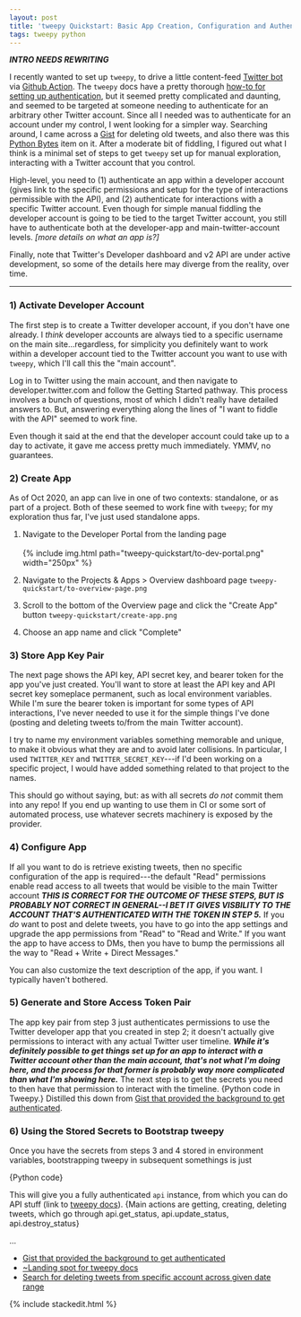 ```yaml
---
layout: post
title: 'tweepy Quickstart: Basic App Creation, Configuration and Authentication'
tags: tweepy python
---
```



***INTRO NEEDS REWRITING***

I recently wanted to set up `tweepy`, to drive a little content-feed [Twitter bot](https://twitter.com/Flake8Plugins) via [Github Action](https://github.com/bskinn/list-of-flake8-entrypoints). The `tweepy` docs have a pretty thorough [how-to for setting up authentication](http://docs.tweepy.org/en/v3.9.0/auth_tutorial.html), but it seemed pretty complicated and daunting, and seemed to be targeted at someone needing to authenticate for an arbitrary other Twitter account. Since all I needed was to authenticate for an account under my control, I went looking for a simpler way. Searching around, I came across a [Gist](https://gist.github.com/davej/113241) for deleting old tweets, and also there was this [Python Bytes](https://pythonbytes.fm/episodes/show/192/calculations-by-hand-but-in-the-compter-with-handcalcs) item on it. After a moderate bit of fiddling, I figured out what I think is a minimal set of steps to get `tweepy` set up for manual exploration, interacting with a Twitter account that you control.

High-level, you need to (1) authenticate an app within a developer account (gives link to the specific permissions and setup for the type of interactions permissible with the API), and (2) authenticate for interactions with a specific Twitter account. Even though for simple manual fiddling the developer account is going to be tied to the target Twitter account, you still have to authenticate both at the developer-app and main-twitter-account levels. *[more details on what an app is?]*

Finally, note that Twitter's Developer dashboard and v2 API are under active development, so some of the details here may diverge from the reality, over time.

----

### 1) Activate Developer Account

The first step is to create a Twitter developer account, if you don't have one already. I *think*  developer accounts are always tied to a specific username on the main site...regardless, for simplicity you definitely want to work within a developer account tied to the Twitter account you want to use with `tweepy`, which I'll call this the "main account".

Log in to Twitter using the main account, and then navigate to developer.twitter.com and follow the Getting Started pathway. This process involves a bunch of questions, most of which I didn't really have detailed answers to. But, answering everything along the lines of  "I want to fiddle with the API" seemed to work fine.

Even though it said at the end that the developer account could take up to a day to activate, it gave me access pretty much immediately. YMMV, no guarantees.


### 2) Create App

As of Oct 2020, an app can live in one of two  contexts: standalone, or as part of a project. Both of these seemed to work fine with `tweepy`; for my exploration thus far, I've just used standalone apps.

1) Navigate to the Developer Portal from the landing page  
   &nbsp;  
   {% include img.html path="tweepy-quickstart/to-dev-portal.png" width="250px" %}

2) Navigate to the Projects & Apps > Overview dashboard page
    `tweepy-quickstart/to-overview-page.png`
3) Scroll to the bottom of the Overview page and click the "Create App" button
    `tweepy-quickstart/create-app.png`
4) Choose an app name and click "Complete"

### 3) Store App Key Pair

The next page shows the API key, API secret key, and bearer token for the app you've just created. You'll want to store at least the API key and API secret key someplace permanent, such as local environment variables. While I'm sure the bearer token is important for some types of API interactions, I've never needed to use it for the simple things I've done (posting and deleting tweets to/from the main Twitter account).

I try to name my environment variables something memorable and unique, to make it obvious what they are and to avoid later collisions. In particular, I used `TWITTER_KEY` and `TWITTER_SECRET_KEY`---if I'd been working on a specific project, I would have added something related to that project to the names.

This should go without saying, but: as with all secrets *do not* commit them into any repo! If you end up wanting to use them in CI or some sort of automated process, use whatever secrets machinery is exposed by the provider.

### 4) Configure App

If all you want to do is retrieve existing tweets, then no specific configuration of the app is required---the default "Read" permissions enable read access to all tweets that would be visible to the main Twitter account ***THIS IS CORRECT FOR THE OUTCOME OF THESE STEPS, BUT IS PROBABLY NOT CORRECT IN GENERAL--I BET IT GIVES VISBILITY TO THE ACCOUNT THAT'S AUTHENTICATED WITH THE TOKEN IN STEP 5.*** If you *do* want to post and delete tweets, you have to go into the app settings and upgrade the app permissions from "Read" to "Read and Write." If you want the app to have access to DMs, then you have to bump the permissions all the way to "Read + Write + Direct Messages."

You can also customize the text description of the app, if you want. I typically haven't bothered.

### 5) Generate and Store Access Token Pair

The app key pair from step 3 just authenticates permissions to use the Twitter developer app that you created in step 2; it doesn't actually give permissions to interact with any actual Twitter user timeline. ***While it's definitely possible to get things set up for an app to interact with a Twitter account other than the main account, that's not what I'm doing here, and the process for that former is probably way more complicated than what I'm showing here.*** The next step is to get the secrets you need to then have that permission to interact with the timeline. {Python code in Tweepy.} Distilled this down from [Gist that provided the background to get authenticated](https://gist.github.com/davej/113241).

### 6) Using the Stored Secrets to Bootstrap tweepy

Once you have the secrets from steps 3 and 4 stored in environment variables, bootstrapping tweepy in subsequent somethings is just

{Python code}

This will give you a fully authenticated `api` instance, from which you can do API stuff (link to [tweepy docs](http://docs.tweepy.org/en/latest/getting_started.html)). {Main actions are getting, creating, deleting tweets, which go through api.get_status, api.update_status, api.destroy_status}

...
- [Gist that provided the background to get authenticated](https://gist.github.com/davej/113241)
- [~Landing spot for tweepy docs](http://docs.tweepy.org/en/latest/getting_started.html)
- [Search for deleting tweets from specific account across given date range](https://twitter.com/search?q=(from%3Abtskinn)%20until%3A2011-01-01%20since%3A2010-01-01&src=typed_query&f=live)


{% include stackedit.html %}

